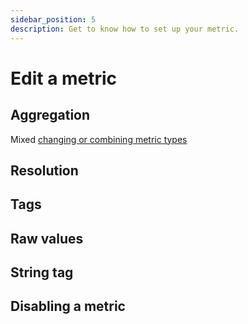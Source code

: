 ```yaml
---
sidebar_position: 5
description: Get to know how to set up your metric.
---
```



# Edit a metric


## Aggregation
Mixed
[changing or combining metric types](#changing-or-combining-metric-types)


## Resolution


## Tags


## Raw values

## String tag

## Disabling a metric

